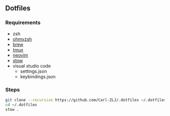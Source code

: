 ## Dotfiles

### Requirements

- zsh 
- [ohmyzsh](https://github.com/ohmyzsh/ohmyzsh)
- [brew](https://brew.sh/)
- [tmux](https://github.com/tmux/tmux)
- [neovim](https://github.com/neovim/neovim)
- [stow](https://github.com/aspiers/stow)
- visual studio code
    - settings.json
    - keybindings.json


### Steps

```bash
git clone --recursive https://github.com/Carl-ZLJ/.dotfiles ~/.dotfiles
cd ~/.dotfiles
stow .
```
